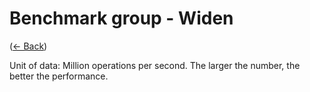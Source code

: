 ﻿# Benchmark group - Widen
([← Back](Widen.md))

Unit of data: Million operations per second. The larger the number, the better the performance.
